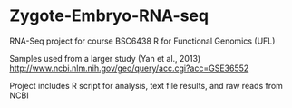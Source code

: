# Zygote-Embryo-RNA-seq

RNA-Seq project for course BSC6438 R for Functional Genomics (UFL)

Samples used from a larger study (Yan et al., 2013) http://www.ncbi.nlm.nih.gov/geo/query/acc.cgi?acc=GSE36552

Project includes R script for analysis, text file results, and raw reads from NCBI
